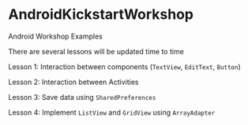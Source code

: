 # AndroidKickstartWorkshop
Android Workshop Examples

There are several lessons will be updated time to time

Lesson 1:
Interaction between components (`TextView`, `EditText`, `Button`)

Lesson 2:
Interaction between Activities

Lesson 3:
Save data using `SharedPreferences`

Lesson 4:
Implement `ListView` and `GridView` using `ArrayAdapter`